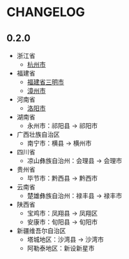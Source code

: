 # CHANGELOG

## 0.2.0

- 浙江省
  - [杭州市](https://www.hangzhou.gov.cn/art/2021/4/29/art_1229517144_7207.html)
- 福建省
  - [福建省三明市](https://www.fujian.gov.cn/zwgk/zxwj/szfwj/202102/t20210203_5530849.htm)
  - [漳州市](https://fujian.gov.cn/zwgk/zxwj/szfwj/202102/t20210203_5530847.htm)
- 河南省
  - [洛阳市](https://www.henan.gov.cn/2021/03-18/2110990.html)
- 湖南省
  - 永州市：祁阳县 -> 祁阳市
- 广西壮族自治区
  - 南宁市：横县 -> 横州市
- 四川省
  - 凉山彝族自治州：会理县 -> 会理市
- 贵州省
  - 毕节市：黔西县 -> 黔西市
- 云南省
  - 楚雄彝族自治州：禄丰县 -> 禄丰市
- 陕西省
  - 宝鸡市：凤翔县 -> 凤翔区
  - 安康市：旬阳县 -> 旬阳市
- 新疆维吾尔自治区
  - 塔城地区：沙湾县 -> 沙湾市
  - 阿勒泰地区：新设新星市
